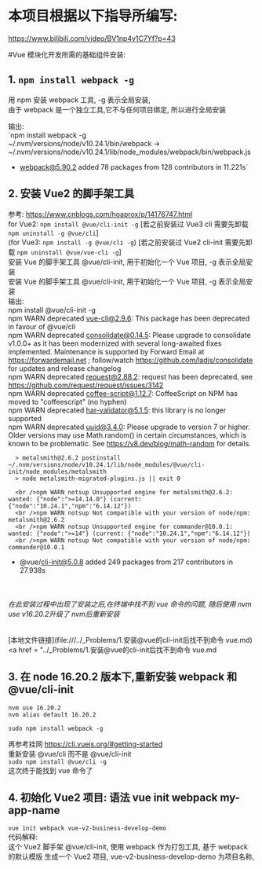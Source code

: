 # 本项目根据以下指导所编写:
https://www.bilibili.com/video/BV1np4y1C7Yf?p=43



#Vue 模块化开发所需的基础组件安装:
## 1. `npm install webpack -g` <br/>
   用 npm 安装 webpack 工具, -g 表示全局安装, <br/>
   由于 webpack 是一个独立工具,它不与任何项目绑定, 所以进行全局安装

   输出: <br/>
   `npm install webpack -g  <br/> 
   ~/.nvm/versions/node/v10.24.1/bin/webpack -> ~/.nvm/versions/node/v10.24.1/lib/node_modules/webpack/bin/webpack.js
+ webpack@5.90.2
added 78 packages from 128 contributors in 11.221s`
  

## 2. 安装 Vue2 的脚手架工具<br/> 
   参考: https://www.cnblogs.com/hoaprox/p/14176747.html<br/>
   for Vue2: `npm install @vue/cli-init -g` [若之前安装过 Vue3 cli 需要先卸载 `npm uninstall -g @vue/cli`]<br/>
   (for Vue3: `npm install -g @vue/cli -g`) [若之前安装过 Vue2 cli-init 需要先卸载 `npm uninstall @vue/vue-cli -g`]<br/>
   安装 Vue 的脚手架工具 @vue/cli-init, 用于初始化一个 Vue 项目, -g 表示全局安装 <br/>安装 Vue 的脚手架工具 @vue/cli-init, 用于初始化一个 Vue 项目, -g 表示全局安装 <br/>
   输出: <br/>
   npm install @vue/cli-init -g
      <br />npm WARN deprecated vue-cli@2.9.6: This package has been deprecated in favour of @vue/cli
      <br />npm WARN deprecated consolidate@0.14.5: Please upgrade to consolidate v1.0.0+ as it has been modernized with several long-awaited fixes implemented. Maintenance is supported by Forward Email at https://forwardemail.net ; follow/watch https://github.com/ladjs/consolidate for updates and release changelog
      <br />npm WARN deprecated request@2.88.2: request has been deprecated, see https://github.com/request/request/issues/3142
      <br />npm WARN deprecated coffee-script@1.12.7: CoffeeScript on NPM has moved to "coffeescript" (no hyphen)
      <br />npm WARN deprecated har-validator@5.1.5: this library is no longer supported
      <br />npm WARN deprecated uuid@3.4.0: Please upgrade  to version 7 or higher.  Older versions may use Math.random() in certain circumstances, which is known to be problematic.  See https://v8.dev/blog/math-random for details.

      > metalsmith@2.6.2 postinstall ~/.nvm/versions/node/v10.24.1/lib/node_modules/@vue/cli-init/node_modules/metalsmith
      > node metalsmith-migrated-plugins.js || exit 0

      <br />npm WARN notsup Unsupported engine for metalsmith@2.6.2: wanted: {"node":">=14.14.0"} (current: {"node":"10.24.1","npm":"6.14.12"})
      <br />npm WARN notsup Not compatible with your version of node/npm: metalsmith@2.6.2
      <br />npm WARN notsup Unsupported engine for commander@10.0.1: wanted: {"node":">=14"} (current: {"node":"10.24.1","npm":"6.14.12"})
      <br />npm WARN notsup Not compatible with your version of node/npm: commander@10.0.1

+ @vue/cli-init@5.0.8
added 249 packages from 217 contributors in 27.938s  
<br/>

###### 在此安装过程中出现了安装之后,在终端中找不到 vue 命令的问题, 随后使用 nvm use v16.20.2升级了 nvm后重新安装
[本地文件链接](file:///../_Problems/1.安装@vue的cli-init后找不到命令 vue.md)
<a href = "../_Problems/1.安装@vue的cli-init后找不到命令 vue.md</a> 

## 3. 在 node 16.20.2 版本下,重新安装 webpack 和 @vue/cli-init
`nvm use 16.20.2`  
`nvm alias default 16.20.2`   

`sudo npm install webpack -g`   

再参考挂网 https://cli.vuejs.org/#getting-started  
重新安装 @vue/cli 而不是 @vue/cli-init  
`sudo npm install @vue/cli -g`  
这次终于能找到 vue 命令了



## 4. 初始化 Vue2 项目: 语法 vue init webpack my-app-name <br/>
   `vue init webpack vue-v2-business-develop-demo` <br/>
   代码解释: <br/> 
   这个 Vue2 脚手架 @vue/cli-init, 使用 webpack 作为打包工具, 基于 webpack 的默认模版 生成一个 Vue2 项目, vue-v2-business-develop-demo 为项目名称, <br/>

